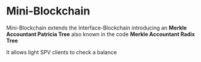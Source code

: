 # Mini-Blockchain

Mini-Blockchain extends the Interface-Blockchain introducing an **Merkle Accountant Patricia Tree** also known in  the code **Merkle Accountant Radix Tree**

It allows light SPV clients to check a balance 